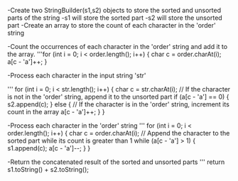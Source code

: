 -Create two StringBuilder(s1,s2) objects to store the sorted and unsorted parts of the string
    -s1 will store the sorted part
    -s2 will store the unsorted part
-Create an array to store the count of each character in the 'order' string

-Count the occurrences of each character in the 'order' string and add it to the array.
    '''for (int i = 0; i < order.length(); i++) {
            char c = order.charAt(i);
            a[c - 'a']++;
    }

-Process each character in the input string 'str'
     
   ''' for (int i = 0; i < str.length(); i++) {
            char c = str.charAt(i);
            // If the character is not in the 'order' string, append it to the unsorted part
            if (a[c - 'a'] == 0) {
                s2.append(c);
            } else {
                // If the character is in the 'order' string, increment its count in the array
                a[c - 'a']++;
            }
    }

-Process each character in the 'order' string
   ''' for (int i = 0; i < order.length(); i++) {
            char c = order.charAt(i);
            // Append the character to the sorted part while its count is greater than 1
            while (a[c - 'a'] > 1) {
                s1.append(c);
                a[c - 'a']--;
            }
     }

-Return the concatenated result of the sorted and unsorted parts
       ''' return s1.toString() + s2.toString();